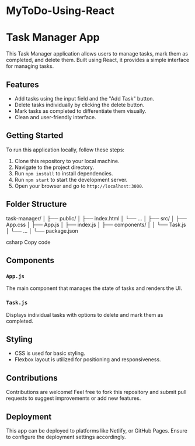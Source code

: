 # MyToDo-Using-React


# Task Manager App

This Task Manager application allows users to manage tasks, mark them as completed, and delete them. Built using React, it provides a simple interface for managing tasks.

## Features

- Add tasks using the input field and the "Add Task" button.
- Delete tasks individually by clicking the delete button.
- Mark tasks as completed to differentiate them visually.
- Clean and user-friendly interface.

## Getting Started

To run this application locally, follow these steps:

1. Clone this repository to your local machine.
2. Navigate to the project directory.
3. Run `npm install` to install dependencies.
4. Run `npm start` to start the development server.
5. Open your browser and go to `http://localhost:3000`.

## Folder Structure

task-manager/
│
├── public/
│ ├── index.html
│ └── ...
│
├── src/
│ ├── App.css
│ ├── App.js
│ ├── index.js
│ ├── components/
│ │ └── Task.js
│ └── ...
│
└── package.json

csharp
Copy code

## Components

### `App.js`

The main component that manages the state of tasks and renders the UI.

### `Task.js`

Displays individual tasks with options to delete and mark them as completed.

## Styling

- CSS is used for basic styling.
- Flexbox layout is utilized for positioning and responsiveness.

## Contributions

Contributions are welcome! Feel free to fork this repository and submit pull requests to suggest improvements or add new features.

## Deployment

This app can be deployed to platforms like Netlify, or GitHub Pages. Ensure to configure the deployment settings accordingly.


